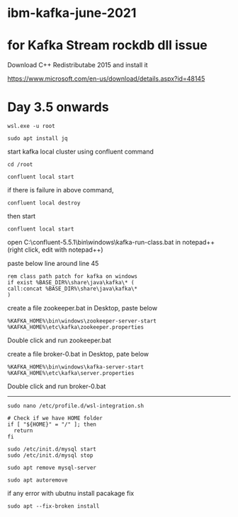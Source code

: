 # ibm-kafka-june-2021

# for Kafka Stream rockdb dll issue

Download C++ Redistributabe 2015 and install it

https://www.microsoft.com/en-us/download/details.aspx?id=48145


# Day 3.5 onwards

```
wsl.exe -u root
```

```
sudo apt install jq
```

start kafka local cluster using confluent command 

```
cd /root
```

```
confluent local start
```

if there is failure in above command,

```
confluent local destroy
```

then start 


```
confluent local start
```





open C:\confluent-5.5.1\bin\windows\kafka-run-class.bat in notepad++ (right click, edit with notepad++)

paste below line around line 45 

```
rem class path patch for kafka on windows
if exist %BASE_DIR%\share\java\kafka\* (
call:concat %BASE_DIR%\share\java\kafka\*
)
```


create a file zookeeper.bat in Desktop, paste below

```
%KAFKA_HOME%\bin\windows\zookeeper-server-start %KAFKA_HOME%\etc\kafka\zookeeper.properties
```


Double click and run zookeeper.bat 


create a file broker-0.bat in Desktop, pate below

```
%KAFKA_HOME%\bin\windows\kafka-server-start %KAFKA_HOME%\etc\kafka\server.properties
```

Double click and run broker-0.bat




----

```
sudo nano /etc/profile.d/wsl-integration.sh
```

```
# Check if we have HOME folder
if [ "${HOME}" = "/" ]; then
  return
fi
```

```
sudo /etc/init.d/mysql start
sudo /etc/init.d/mysql stop
```


```
sudo apt remove mysql-server

sudo apt autoremove
```

if any error with ubutnu install pacakage fix

```
sudo apt --fix-broken install
```

